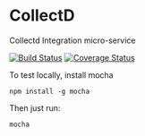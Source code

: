 # CollectD
Collectd Integration micro-service


[![Build Status](https://travis-ci.org/linchpin-integrations/collectd.svg?branch=master)](https://travis-ci.org/linchpin-integrations/collectd)
[![Coverage Status](https://coveralls.io/repos/linchpin-integrations/collectd/badge.svg?branch=master)](https://coveralls.io/r/linchpin-integrations/collectd?branch=master)

To test locally, install mocha
```
npm install -g mocha
```

Then just run:
```
mocha
```


